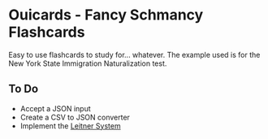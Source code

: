 # Ouicards - Fancy Schmancy Flashcards
Easy to use flashcards to study for... whatever. The example used is for the New York State Immigration Naturalization test.

## To Do
- Accept a JSON input
- Create a CSV to JSON converter
- Implement the [Leitner System](http://en.wikipedia.org/wiki/Leitner_system)